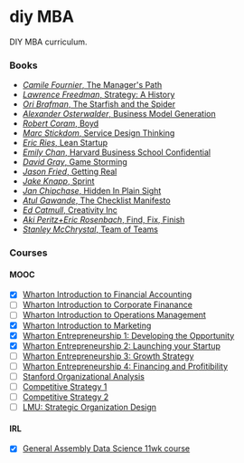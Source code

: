 # diy MBA
DIY MBA curriculum.

### Books
- [_Camile Fournier_, The Manager's Path](https://www.amazon.com/Managers-Path-Leaders-Navigating-Growth/dp/1491973897)
- [_Lawrence Freedman_, Strategy: A History](https://www.amazon.com/Strategy-History-Lawrence-Freedman/dp/1501227726)
- [_Ori Brafman_, The Starfish and the Spider](http://amzn.to/2fRcomG)
- [_Alexander Osterwalder_, Business Model Generation](http://amzn.to/2gQsaxU)
- [_Robert Coram_, Boyd](http://amzn.to/2gx6RB2)
- [_Marc Stickdom_, Service Design Thinking](http://amzn.to/2gQsDAm)
- [_Eric Ries_, Lean Startup](http://amzn.to/2h41Uka)
- [_Emily Chan_, Harvard Business School Confidential](http://amzn.to/2fR4uK6)
- [_David Gray_, Game Storming](http://amzn.to/2gx5oe3)
- [_Jason Fried_, Getting Real](http://amzn.to/2fVcZz1)
- [_Jake Knapp_, Sprint](http://amzn.to/2h484AV)
- [_Jan Chipchase_, Hidden In Plain Sight](http://amzn.to/2fVf0ve)
- [_Atul Gawande_, The Checklist Manifesto](http://amzn.to/2gQI77c)
- [_Ed Catmull_, Creativity Inc](http://amzn.to/2gx1rG0)
- [_Aki Peritz+Eric Rosenbach_, Find, Fix, Finish](http://amzn.to/2gQrEzY)
- [_Stanley McChrystal_, Team of Teams](http://amzn.to/2fR1flS)

### Courses
#### MOOC
- [x] [Wharton Introduction to Financial Accounting](https://www.coursera.org/learn/wharton-accounting)
- [ ] [Wharton Introduction to Corporate Finanance](https://www.coursera.org/learn/wharton-finance)
- [ ] [Wharton Introduction to Operations Management](https://www.coursera.org/learn/wharton-operations)
- [x] [Wharton Introduction to Marketing](https://www.coursera.org/learn/wharton-marketing)
- [x] [Wharton Entrepreneurship 1: Developing the Opportunity](https://www.coursera.org/learn/wharon-entrepreneurship-opportunity)
- [x] [Wharton Entrepreneurship 2: Launching your Startup](https://www.coursera.org/learn/wharton-launching-startup)
- [ ] [Wharton Entrepreneurship 3: Growth Strategy](https://www.coursera.org/learn/growth-strategy)
- [ ] [Wharton Entrepreneurship 4: Financing and Profitibility](https://www.coursera.org/learn/wharon-entrepreneurship-financing-profitabilty)
- [ ] [Stanford Organizational Analysis](https://www.coursera.org/learn/organizational-analysis)
- [ ] [Competitive Strategy 1](https://www.coursera.org/learn/competitive-strategy)
- [ ] [Competitive Strategy 2](https://www.coursera.org/learn/advanced-competitive-strategy)
- [ ] [LMU: Strategic Organization Design](https://www.coursera.org/learn/organization-design)

#### IRL
- [x] [General Assembly Data Science 11wk course](https://generalassemb.ly/education/data-science)
